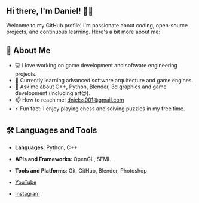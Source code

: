 ## Hi there, I'm Daniel! 👋🤗

Welcome to my GitHub profile! I'm passionate about coding, open-source projects, and continuous learning. Here's a bit more about me:

## 🚀 About Me
- 💻 I love working on game development and software engineering projects.
- 🌱 Currently learning advanced software arquitecture and game engines.
- 💬 Ask me about C++, Python, Blender, 3d graphics and game development (including art😉). 
- 📫 How to reach me: [dnielss001@gmail.com](mailto:dnielss001@gmail.com)
- ⚡ Fun fact: I enjoy playing chess and solving puzzles in my free time.

## 🛠️ Languages and Tools
- **Languages**: Python, C++
- **APIs and Frameworks**: OpenGL, SFML
- **Tools and Platforms**: Git, GitHub, Blender, Photoshop

- [YouTube](https://www.youtube.com/@Danielss_001)
- [Instagram](https://www.instagram.com/sketchbook0.1/) 
